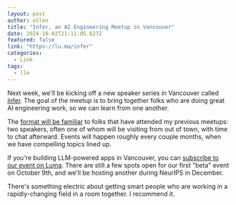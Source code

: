 ```yaml
---
layout: post
author: allen
title: "Infer, an AI Engineering Meetup in Vancouver"
date: 2024-10-02T21:11:05.627Z
featured: false
link: "https://lu.ma/infer"
categories:
  - Link
tags:
  - llm
---
```


Next week, we'll be kicking off a new speaker series in Vancouver called [Infer](https://lu.ma/infer). The goal of the meetup is to bring together folks who are doing great AI engineering work, so we can learn from one another.

The [format will be familiar](https://allenpike.com/2010/howto-start-a-technical-meetup) to folks that have attended my previous meetups: two speakers, often one of whom will be visiting from out of town, with time to chat afterward. Events will happen roughly every couple months, when we have compelling topics lined up.

If you're building LLM-powered apps in Vancouver, you can [subscribe to our event on Luma](https://lu.ma/infer). There are still a few spots open for our first "beta" event on October 9th, and we'll be hosting another during NeurIPS in December.

There's something electric about getting smart people who are working in a rapidly-changing field in a room together. I recommend it.

